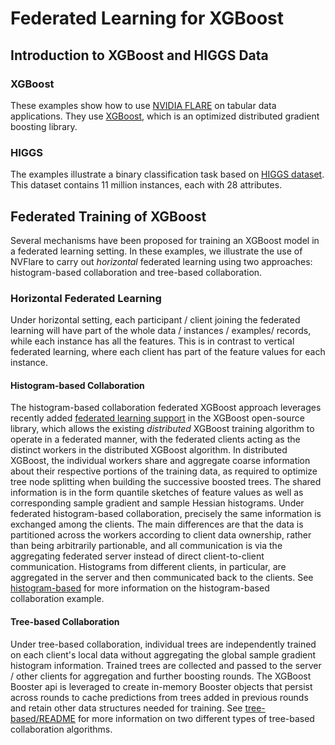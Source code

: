 # Federated Learning for XGBoost 

## Introduction to XGBoost and HIGGS Data

### XGBoost
These examples show how to use [NVIDIA FLARE](https://nvflare.readthedocs.io/en/main/index.html) on tabular data applications.
They use [XGBoost](https://github.com/dmlc/xgboost),
which is an optimized distributed gradient boosting library.

### HIGGS
The examples illustrate a binary classification task based on [HIGGS dataset](https://archive.ics.uci.edu/ml/datasets/HIGGS). This dataset contains 11 million instances, each with 28 attributes.

## Federated Training of XGBoost
Several mechanisms have been proposed for training an XGBoost model in a federated learning setting. In these examples, we illustrate the use of NVFlare to carry out  *horizontal* federated learning using two approaches: histogram-based collaboration and tree-based collaboration.
### Horizontal Federated Learning
Under horizontal setting, each participant / client joining the federated learning will have part of the whole data / instances / examples/ records, while each instance has all the features. This is in contrast to vertical federated learning, where each client has part of the feature values for each instance.
#### Histogram-based Collaboration
The histogram-based collaboration federated XGBoost approach leverages recently added [federated learning support](https://github.com/dmlc/xgboost/issues/7778) in the XGBoost open-source library, which allows the existing *distributed* XGBoost training algorithm to operate in a federated manner, with the federated clients acting as the distinct workers in the distributed XGBoost algorithm.  In distributed XGBoost, the individual workers share and aggregate coarse information about their respective portions of the training data, as required to optimize tree node splitting when building the successive boosted trees.   The shared information is in the form quantile sketches of feature values as well as corresponding sample gradient and sample Hessian histograms.   Under federated histogram-based collaboration, precisely the same information is exchanged among the clients.    The main differences are that the data is partitioned across the workers according to client data ownership, rather than being arbitrarily partionable, and all communication is via the aggregating federated server instead of direct client-to-client communication.   Histograms from different clients, in particular, are aggregated in the server and then communicated back to the clients.  See [histogram-based](histogram-based) for more information on the histogram-based collaboration example.

#### Tree-based Collaboration
Under tree-based collaboration, individual trees are independently trained on each client's local data without aggregating the global sample gradient histogram information. Trained trees are collected and passed to the server / other clients for aggregation and further boosting rounds.   The XGBoost Booster api is leveraged to create in-memory Booster objects that persist across rounds to cache predictions from trees added in previous rounds and retain other data structures needed for training.  See [tree-based/README](tree-based/README.md) for more information on two different types of tree-based collaboration algorithms.

